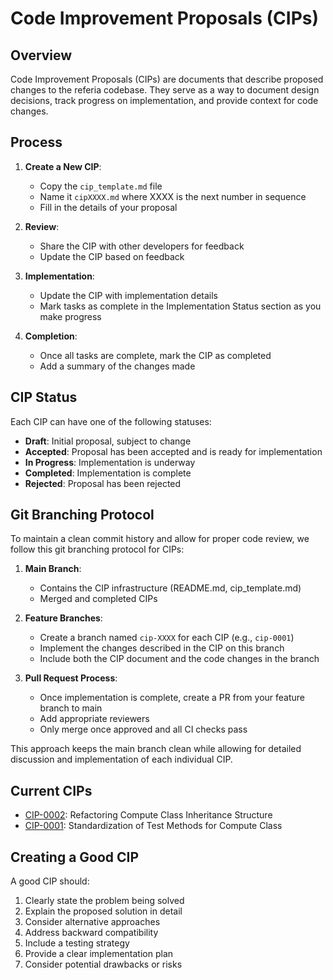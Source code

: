 # Code Improvement Proposals (CIPs)

## Overview
Code Improvement Proposals (CIPs) are documents that describe proposed changes to the referia codebase. They serve as a way to document design decisions, track progress on implementation, and provide context for code changes.

## Process

1. **Create a New CIP**:
   - Copy the `cip_template.md` file
   - Name it `cipXXXX.md` where XXXX is the next number in sequence
   - Fill in the details of your proposal

2. **Review**:
   - Share the CIP with other developers for feedback
   - Update the CIP based on feedback

3. **Implementation**:
   - Update the CIP with implementation details
   - Mark tasks as complete in the Implementation Status section as you make progress

4. **Completion**:
   - Once all tasks are complete, mark the CIP as completed
   - Add a summary of the changes made

## CIP Status

Each CIP can have one of the following statuses:

- **Draft**: Initial proposal, subject to change
- **Accepted**: Proposal has been accepted and is ready for implementation
- **In Progress**: Implementation is underway
- **Completed**: Implementation is complete
- **Rejected**: Proposal has been rejected

## Git Branching Protocol

To maintain a clean commit history and allow for proper code review, we follow this git branching protocol for CIPs:

1. **Main Branch**: 
   - Contains the CIP infrastructure (README.md, cip_template.md)
   - Merged and completed CIPs

2. **Feature Branches**:
   - Create a branch named `cip-XXXX` for each CIP (e.g., `cip-0001`)
   - Implement the changes described in the CIP on this branch
   - Include both the CIP document and the code changes in the branch

3. **Pull Request Process**:
   - Once implementation is complete, create a PR from your feature branch to main
   - Add appropriate reviewers
   - Only merge once approved and all CI checks pass

This approach keeps the main branch clean while allowing for detailed discussion and implementation of each individual CIP.

## Current CIPs

- [CIP-0002](./cip0002.md): Refactoring Compute Class Inheritance Structure
- [CIP-0001](./cip0001.md): Standardization of Test Methods for Compute Class

## Creating a Good CIP

A good CIP should:

1. Clearly state the problem being solved
2. Explain the proposed solution in detail
3. Consider alternative approaches
4. Address backward compatibility
5. Include a testing strategy
6. Provide a clear implementation plan
7. Consider potential drawbacks or risks 

